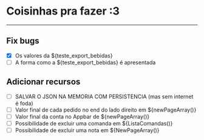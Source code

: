 # Coisinhas pra fazer :3

---

## Fix bugs

- [x] Os valores da ${teste_export_bebidas}
- [ ] A forma como a ${teste_export_bebidas} é apresentada

## Adicionar recursos

- [ ] SALVAR O JSON NA MEMORIA COM PERSISTENCIA (mas sem internet é foda)
- [ ] Valor final de cada pedido no end do lado direito em ${newPageArray()}
- [ ] Valor final da conta no Appbar de ${newPageArray()}
- [ ] Possibilidade de excluir uma comanda em ${ListaComandas()}
- [ ] Possibilidade de excluir uma nota em ${NewPageArray()}
